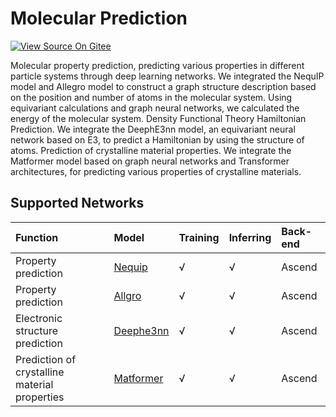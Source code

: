 # Molecular Prediction

[![View Source On Gitee](https://mindspore-website.obs.cn-north-4.myhuaweicloud.com/website-images/master/resource/_static/logo_source_en.svg)](https://gitee.com/mindspore/docs/blob/master/docs/mindchemistry/docs/source_en/user/molecular_prediction.md)

Molecular property prediction, predicting various properties in different particle systems through deep learning networks. We integrated the NequIP model and Allegro model to construct a graph structure description based on the position and number of atoms in the molecular system. Using equivariant calculations and graph neural networks, we calculated the energy of the molecular system.
Density Functional Theory Hamiltonian Prediction. We integrate the DeephE3nn model, an equivariant neural network based on E3, to predict a Hamiltonian by using the structure of atoms.
Prediction of crystalline material properties. We integrate the Matformer model based on graph neural networks and Transformer architectures, for predicting various properties of crystalline materials.

## Supported Networks

| Function                        | Model                                                                                                 | Training | Inferring | Back-end |
|:--------------------------------|:------------------------------------------------------------------------------------------------------| :--- | :--- |:---------|
| Property prediction             | [Nequip](https://gitee.com/mindspore/mindscience/tree/master/MindChemistry/applications/nequip)       | √    | √   | Ascend   |
| Property prediction             | [Allgro](https://gitee.com/mindspore/mindscience/tree/master/MindChemistry/applications/allegro)      | √    | √   | Ascend   |
| Electronic structure prediction | [Deephe3nn](https://gitee.com/mindspore/mindscience/tree/master/MindChemistry/applications/deephe3nn) | √    | √   | Ascend   |
| Prediction of crystalline material properties                        | [Matformer](https://gitee.com/mindspore/mindscience/tree/master/MindChemistry/applications/matformer) | √    | √   | Ascend   |